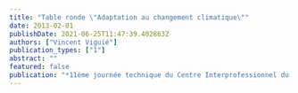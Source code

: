 ```yaml
---
title: "Table ronde \"Adaptation au changement climatique\""
date: 2013-02-01
publishDate: 2021-06-25T11:47:39.402863Z
authors: ["Vincent Viguié"]
publication_types: ["1"]
abstract: ""
featured: false
publication: "*11ème journée technique du Centre Interprofessionnel du Vin de Bordeaux*"
---
```


